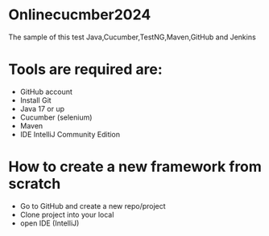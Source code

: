 # Onlinecucmber2024
 The sample of this test Java,Cucumber,TestNG,Maven,GitHub and Jenkins

# Tools are required are:
- GitHub account 
- Install Git
- Java 17 or up
- Cucumber (selenium)
- Maven
- IDE IntelliJ Community Edition

# How to create a new framework from scratch
- Go to GitHub and create a new repo/project
- Clone project into your local 
- open IDE (IntelliJ)
